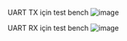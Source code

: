 
UART TX için test bench
![image](https://github.com/user-attachments/assets/5fb87ab1-85cc-4606-9d4a-b74fc30816cb)

UART RX için test bench
![image](https://github.com/user-attachments/assets/a2e364f5-31d4-49c9-a721-7bffc904ac3f)
